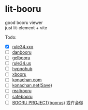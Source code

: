 # lit-booru
good booru viewer  
just lit-element + vite  

Todo:
- [x] [rule34.xxx](https://rule34.xxx/)
- [ ] [danbooru](https://danbooru.donmai.us/)
- [ ] [gelbooru](https://gelbooru.com/)
- [ ] [rule34.us](https://rule34.us/)
- [ ] [hypnohub](https://hypnohub.net/)
- [ ] [xbooru](https://xbooru.com/)
- [ ] [konachan.com](https://konachan.com/)
- [ ] [konachan.net(Save)](https://konachan.net/)
- [ ] [realbooru](https://realbooru.com/)
- [ ] [safebooru](https://safebooru.org/)
- [ ] [BOORU PROJECT(boorus)](https://booru.org/) 或许会做